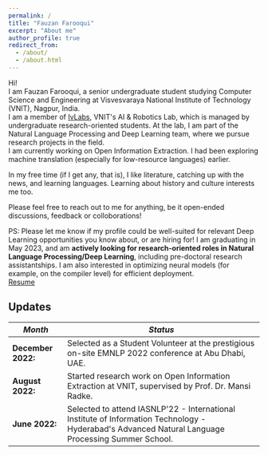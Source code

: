 ```yaml
---
permalink: /
title: "Fauzan Farooqui"
excerpt: "About me"
author_profile: true
redirect_from: 
  - /about/
  - /about.html
---
```


Hi! \
I am Fauzan Farooqui, a senior undergraduate student studying Computer Science and Engineering at Visvesvaraya National Institute of Technology (VNIT), Nagpur, India. \
I am a member of [IvLabs](https://www.ivlabs.in/), VNIT's AI & Robotics Lab, which is managed by undergraduate research-oriented students. At the lab, I am part of the Natural Language Processing and Deep Learning team, where we pursue research projects in the field. \
I am currently working on Open Information Extraction. I had been exploring machine translation (especially for low-resource languages) earlier.

In my free time (if I get any, that is), I like literature, catching up with the news, and learning languages. Learning about history and culture interests me too.

Please feel free to reach out to me for anything, be it open-ended discussions, feedback or colloborations!

PS: Please let me know if my profile could be well-suited for relevant Deep Learning opportunities you know about, or are hiring for! I am graduating in May 2023, and am **actively looking for research-oriented roles in Natural Language Processing/Deep Learning**, including pre-doctoral research assistantships. I am also interested in optimizing neural models (for example, on the compiler level) for efficient deployment. \
[Resume](https://fauzanfarooqui.github.io/files/resume.pdf)

## Updates

_Month_ | _Status_
---|---
**December 2022:** | Selected as a Student Volunteer at the prestigious on-site EMNLP 2022 conference at Abu Dhabi, UAE.
**August 2022:** | Started research work on Open Information Extraction at VNIT, supervised by Prof. Dr. Mansi Radke.
**June 2022:** | Selected to attend IASNLP'22 - International Institute of Information Technology - Hyderabad's Advanced Natural Language Processing Summer School. 